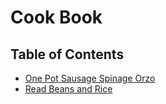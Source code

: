 # Cook Book

## Table of Contents

- [One Pot Sausage Spinage Orzo](./one-pot-sausage-spinage-orzo/README.md)
- [Read Beans and Rice](/red-beans-and-rice/README.md)
